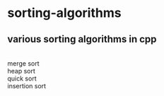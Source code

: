 # sorting-algorithms
## various sorting algorithms in cpp
<br/>merge sort
<br/>heap sort
<br/>quick sort
<br/>insertion sort
